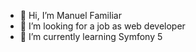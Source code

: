 - 👋 Hi, I’m Manuel Familiar
- 👀 I’m looking for a job as web developer
- 🌱 I’m currently learning Symfony 5

<!---
Manuel-Fami/Manuel-Fami is a ✨ special ✨ repository because its `README.md` (this file) appears on your GitHub profile.
You can click the Preview link to take a look at your changes.
--->
